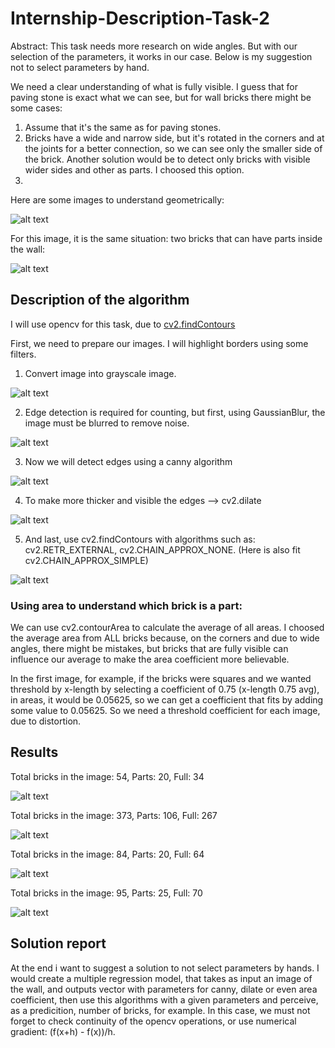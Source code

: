 # Internship-Description-Task-2

Abstract: This task needs more research on wide angles. But with our selection of the parameters, it works in our case. Below is my suggestion not to select parameters by hand.

We need a clear understanding of what is fully visible. I guess that for paving stone is exact what we can see, but for wall bricks there might be some cases:

1) Assume that it's the same as for paving stones.
2) Bricks have a wide and narrow side, but it's rotated in the corners and at the joints for a better connection, so we can see only the smaller side of the brick. Another solution would be to detect only bricks with visible wider sides and other as parts. I choosed this option.
3) 
Here are some images to understand geometrically:

![alt text](images/Corner.PNG)

For this image, it is the same situation: two bricks that can have parts inside the wall:

![alt text](images/corner2.png)

## Description of the algorithm

I will use opencv for this task, due to [cv2.findContours](https://docs.opencv.org/4.x/d3/dc0/group__imgproc__shape.html#gadf1ad6a0b82947fa1fe3c3d497f260e0)

First, we need to prepare our images. I will highlight borders using some filters.

1) Convert image into grayscale image.

![alt text](images/gray.jpg)

2) Edge detection is required for counting, but first, using GaussianBlur, the image must be blurred to remove noise.

![alt text](images/blur.jpg)

3) Now we will detect edges using a canny algorithm

![alt text](images/canny.jpg)

4) To make more thicker and visible the edges --> cv2.dilate

![alt text](images/dilated.jpg)

5) And last, use cv2.findContours with algorithms such as: cv2.RETR_EXTERNAL, cv2.CHAIN_APPROX_NONE. (Here is also fit cv2.CHAIN_APPROX_SIMPLE) 

![alt text](images/rgb_test1.jpg)

### Using area to understand which brick is a part:

We can use cv2.contourArea to calculate the average of all areas. I choosed the average area from ALL bricks because, on the corners and due to wide angles, there might be mistakes, but bricks that are fully visible can influence our average to make the area coefficient more believable.

In the first image, for example, if the bricks were squares and we wanted threshold by x-length by selecting a coefficient of 0.75 (x-length 0.75 avg), in areas, it would be 0.05625, so we can get a coefficient that fits by adding some value to 0.05625. So we need a threshold coefficient for each image, due to distortion.

## Results

Total bricks in the image: 54, Parts: 20, Full: 34

![alt text](images/res1.PNG)

Total bricks in the image: 373, Parts: 106, Full: 267

![alt text](images/res2.PNG)

Total bricks in the image: 84, Parts: 20, Full: 64

![alt text](images/res3.PNG)

Total bricks in the image: 95, Parts: 25, Full: 70

![alt text](images/res4.PNG)


## Solution report
At the end i want to suggest a solution to not select parameters by hands.
I would create a multiple regression model, that takes as input an image of the wall, and outputs
vector with parameters for canny, dilate or even area coefficient, then use this algorithms with a given parameters and perceive, as a predicition, number of bricks, for example. In this case, we must not forget to check continuity of the opencv operations, or use numerical gradient: (f(x+h) - f(x))/h.
